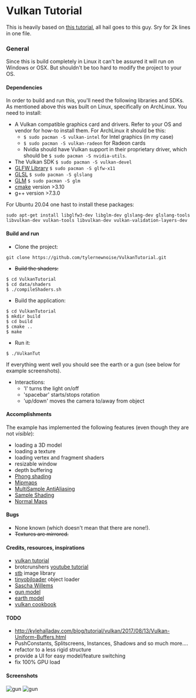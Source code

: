 # Vulkan Tutorial

This is heavily based on [this tutorial](https://vulkan-tutorial.com), all hail 
goes to this guy. Sry for 2k lines in one file.

### General

Since this is build completely in Linux it can't be assured it will run on 
Windows or OSX. But shouldn't be too hard to modify the project to your OS.

#### Dependencies
In order to build and run this, you'll need the following libraries and SDKs. 
As mentioned above this was built on Linux, specifically on ArchLinux. You need
to install:
* A Vulkan compatible graphics card and drivers. Refer to your OS and vendor for 
  how-to install them. For ArchLinux it should be this:
  * ```$ sudo pacman -S vulkan-intel``` for Intel graphics (in my case)
  * ```$ sudo pacman -S vulkan-radeon``` for Radeon cards
  * Nvidia should have Vulkan support in their proprietary driver, which should 
    be ```$ sudo pacman -S nvidia-utils```.
* The Vulkan SDK ```$ sudo pacman -S vulkan-devel```
* [GLFW Library](https://www.glfw.org/) ```$ sudo pacman -S glfw-x11```
* [GLSL](https://github.com/KhronosGroup/glslang) ```$ sudo pacman -S glslang```
* [GLM](https://glm.g-truc.net/0.9.9/index.html ) ```$ sudo pacman -S glm```
* [cmake](cmake.org) version >3.10
* g++ version >7.3.0

For Ubuntu 20.04 one hast to install these packages:
```console
sudo apt-get install libglfw3-dev libglm-dev glslang-dev glslang-tools libvulkan-dev vulkan-tools libvulkan-dev vulkan-validation-layers-dev
```
 
#### Build and run
* Clone the project:

```git clone https://github.com/tylernewnoise/VulkanTutorial.git```
* ~~Build the shaders:~~
```
$ cd VulkanTutorial
$ cd data/shaders
$ ./compileShaders.sh
```
* Build the application:
 ```
 $ cd VulkanTutorial
 $ mkdir build
 $ cd build
 $ cmake ..
 $ make
```

* Run it:

```$ ./VulkanTut```

If everything went well you should see the earth or a gun (see below for 
example screenshots).

* Interactions:
    * 'l' turns the light on/off
    * 'spacebar' starts/stops rotation
    * 'up/down' moves the camera to/away from object

#### Accomplishments

The example has implemented the following features (even though they are not 
_visible_):
* loading a 3D model
* loading a texture
* loading vertex and fragment shaders
* resizable window
* depth buffering
* [Phong shading](https://en.wikipedia.org/wiki/Phong_shading)
* [Mipmaps](https://en.wikipedia.org/wiki/Mipmap)
* [MultiSample AntiAliasing](https://en.wikipedia.org/wiki/Multisample_anti-aliasing)
* [Sample Shading](https://www.khronos.org/registry/vulkan/specs/1.0/html/vkspec.html#primsrast-sampleshading)
* [Normal Maps](https://en.wikipedia.org/wiki/Normal_mapping)

#### Bugs
* None known (which doesn't mean that there are none!).
* ~~Textures are mirrored.~~

#### Credits, resources, inspirations

* [vulkan tutorial](https://vulkan-tutorial.com)
* brotcrunshers [youtube tutorial](https://www.youtube.com/watch?v=mzVFHEmnRLg&index=1&list=PL58qjcU5nk8uH9mmlASm4SFy1yuPzDAH0)
* [stb](https://github.com/nothings/stb) image library
* [tinyobjloader](https://github.com/syoyo/tinyobjloader) object loader
* [Sascha Willems](https://github.com/SaschaWillems/Vulkan)
* [gun model](https://free3d.com/3d-model/45-acp-smith-and-wesson-13999.html)
* [earth model](https://free3d.com/3d-model/planet-earth-99065.html)
* [vulkan cookbook](https://github.com/PacktPublishing/Vulkan-Cookbook)

#### TODO
* http://kylehalladay.com/blog/tutorial/vulkan/2017/08/13/Vulkan-Uniform-Buffers.html
* PushConstants, Splitscreens, Instances, Shadows and so much more....
* refactor to a less rigid structure
* provide a UI for easy model/feature switching
* fix 100% GPU load

#### Screenshots
![gun](earth.png)
![gun](gun.png)
